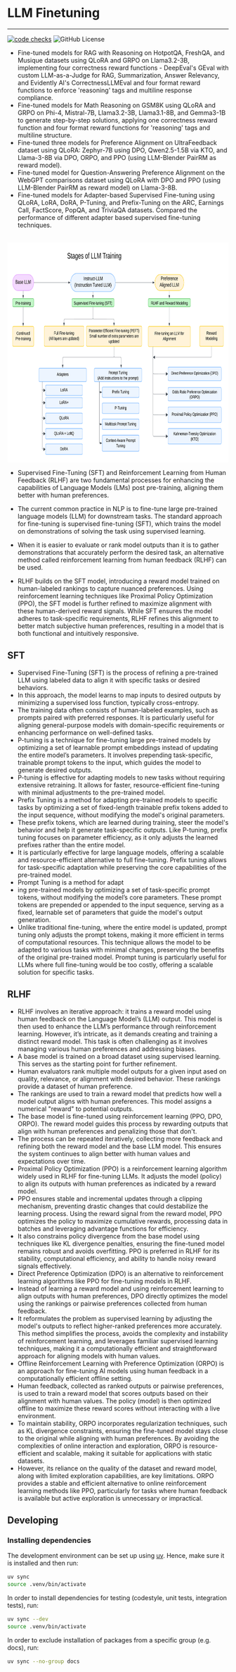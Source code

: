 # LLM Finetuning

----------------------------------------------------------------------------------------

[![code checks](https://github.com/avnlp/llm-finetuning/actions/workflows/code_checks.yml/badge.svg)](https://github.com/avnlp/llm-finetuning/actions/workflows/code_checks.yml)
![GitHub License](https://img.shields.io/github/license/avnlp/llm-finetuning)

- Fine-tuned models for RAG with Reasoning on HotpotQA, FreshQA, and Musique datasets using QLoRA and GRPO on Llama3.2-3B, implementing four correctness reward functions - DeepEval's GEval with custom LLM-as-a-Judge for RAG, Summarization, Answer Relevancy, and Evidently AI's CorrectnessLLMEval and four format reward functions to enforce 'reasoning' tags and multiline response compliance.
- Fine-tuned models for Math Reasoning on GSM8K using QLoRA and GRPO on Phi-4, Mistral-7B, Llama3.2-3B, Llama3.1-8B, and Gemma3-1B to generate step-by-step solutions, applying one correctness reward function and four format reward functions for 'reasoning' tags and multiline structure.
- Fine-tuned three models for Preference Alignment on UltraFeedback dataset using QLoRA: Zephyr-7B using DPO, Qwen2.5-1.5B via KTO, and Llama-3-8B via DPO, ORPO, and PPO (using LLM-Blender PairRM as reward model).
- Fine-tuned model for Question-Answering Preference Alignment on the WebGPT comparisons dataset using QLoRA with DPO and PPO (using LLM-Blender PairRM as reward model) on Llama-3-8B.
- Fine-tuned models for Adapter-based Supervised Fine-tuning using QLoRA, LoRA, DoRA, P-Tuning, and Prefix-Tuning on the ARC, Earnings Call, FactScore, PopQA, and TriviaQA datasets. Compared the performance of different adapter based supervised fine-tuning techniques.

<br>
<img src="plots/llm_training.png" alt="LLM Training" align="middle" height=500>

- Supervised Fine-Tuning (SFT) and Reinforcement Learning from Human Feedback (RLHF) are two fundamental processes for enhancing the capabilities of Language Models (LMs) post pre-training, aligning them better with human preferences.

- The current common practice in NLP is to fine-tune large pre-trained language models (LLM) for downstream tasks. The standard approach for fine-tuning is supervised fine-tuning (SFT), which trains the model on demonstrations of solving the task using supervised learning.
- When it is easier to evaluate or rank model outputs than it is to gather
demonstrations that accurately perform the desired task, an alternative method called reinforcement
learning from human feedback (RLHF)  can be used.
- RLHF builds on the SFT model, introducing a reward model trained on human-labeled rankings to capture nuanced preferences. Using reinforcement learning techniques like Proximal Policy Optimization (PPO), the SFT model is further refined to maximize alignment with these human-derived reward signals. While SFT ensures the model adheres to task-specific requirements, RLHF refines this alignment to better match subjective human preferences, resulting in a model that is both functional and intuitively responsive.

## SFT

- Supervised Fine-Tuning (SFT) is the process of refining a pre-trained LLM using labeled data to align it with specific tasks or desired behaviors.
- In this approach, the model learns to map inputs to desired outputs by minimizing a supervised loss function, typically cross-entropy.
- The training data often consists of human-labeled examples, such as prompts paired with preferred responses. It is particularly useful for aligning general-purpose models with domain-specific requirements or enhancing performance on well-defined tasks.
- P-tuning is a technique for fine-tuning large pre-trained models by optimizing a set of learnable prompt embeddings instead of updating the entire model’s parameters. It involves prepending task-specific, trainable prompt tokens to the input, which guides the model to generate desired outputs.
- P-tuning is effective for adapting models to new tasks without requiring extensive retraining. It allows for faster, resource-efficient fine-tuning with minimal adjustments to the pre-trained model.
- Prefix Tuning is a method for adapting pre-trained models to specific tasks by optimizing a set of fixed-length trainable prefix tokens added to the input sequence, without modifying the model's original parameters.
- These prefix tokens, which are learned during training, steer the model's behavior and help it generate task-specific outputs. Like P-tuning, prefix tuning focuses on parameter efficiency, as it only adjusts the learned prefixes rather than the entire model.
- It is particularly effective for large language models, offering a scalable and resource-efficient alternative to full fine-tuning. Prefix tuning allows for task-specific adaptation while preserving the core capabilities of the pre-trained model.
- Prompt Tuning is a method for adapt
- ing pre-trained models by optimizing a set of task-specific prompt tokens, without modifying the model’s core parameters. These prompt tokens are prepended or appended to the input sequence, serving as a fixed, learnable set of parameters that guide the model's output generation.
- Unlike traditional fine-tuning, where the entire model is updated, prompt tuning only adjusts the prompt tokens, making it more efficient in terms of computational resources. This technique allows the model to be adapted to various tasks with minimal changes, preserving the benefits of the original pre-trained model. Prompt tuning is particularly useful for LLMs where full fine-tuning would be too costly, offering a scalable solution for specific tasks.

## RLHF

- RLHF involves an iterative approach: it trains a reward model using human feedback on the Language Model’s (LLM) output. This model is then used to enhance the LLM’s performance through reinforcement learning. However, it’s intricate, as it demands creating and training a distinct reward model. This task is often challenging as it involves managing various human preferences and addressing biases.
- A base model is trained on a broad dataset using supervised learning. This serves as the starting point for further refinement.
- Human evaluators rank multiple model outputs for a given input ased on quality, relevance, or alignment with desired behavior. These rankings provide a dataset of human preference.
- The rankings are used to train a reward model that predicts how well a model output aligns with human preferences. This model assigns a numerical "reward" to potential outputs.
- The base model is fine-tuned using reinforcement learning (PPO, DPO, ORPO). The reward model guides this process by rewarding outputs that align with human preferences and penalizing those that don't.
- The process can be repeated iteratively, collecting more feedback and refining both the reward model and the base LLM model. This ensures the system continues to align better with human values and expectations over time.
- Proximal Policy Optimization (PPO) is a reinforcement learning algorithm widely used in RLHF for fine-tuning LLMs. It adjusts the model (policy) to align its outputs with human preferences as indicated by a reward model.
- PPO ensures stable and incremental updates through a clipping mechanism, preventing drastic changes that could destabilize the learning process. Using the reward signal from the reward model, PPO optimizes the policy to maximize cumulative rewards, processing data in batches and leveraging advantage functions for efficiency.
- It also constrains policy divergence from the base model using techniques like KL divergence penalties, ensuring the fine-tuned model remains robust and avoids overfitting. PPO is preferred in RLHF for its stability, computational efficiency, and ability to handle noisy reward signals effectively.
- Direct Preference Optimization (DPO) is an alternative to reinforcement learning algorithms like PPO for fine-tuning models in RLHF.
- Instead of learning a reward model and using reinforcement learning to align outputs with human preferences, DPO directly optimizes the model using the rankings or pairwise preferences collected from human feedback.
- It reformulates the problem as supervised learning by adjusting the model's outputs to reflect higher-ranked preferences more accurately. This method simplifies the process, avoids the complexity and instability of reinforcement learning, and leverages familiar supervised learning techniques, making it a computationally efficient and straightforward approach for aligning models with human values.
- Offline Reinforcement Learning with Preference Optimization (ORPO) is an approach for fine-tuning AI models using human feedback in a computationally efficient offline setting.
- Human feedback, collected as ranked outputs or pairwise preferences, is used to train a reward model that scores outputs based on their alignment with human values. The policy (model) is then optimized offline to maximize these reward scores without interacting with a live environment.
- To maintain stability, ORPO incorporates regularization techniques, such as KL divergence constraints, ensuring the fine-tuned model stays close to the original while aligning with human preferences. By avoiding the complexities of online interaction and exploration, ORPO is resource-efficient and scalable, making it suitable for applications with static datasets.
- However, its reliance on the quality of the dataset and reward model, along with limited exploration capabilities, are key limitations. ORPO provides a stable and efficient alternative to online reinforcement learning methods like PPO, particularly for tasks where human feedback is available but active exploration is unnecessary or impractical.

## Developing

### Installing dependencies

The development environment can be set up using
[uv](https://github.com/astral-sh/uv?tab=readme-ov-file#installation). Hence, make sure it is
installed and then run:

```bash
uv sync
source .venv/bin/activate
```

In order to install dependencies for testing (codestyle, unit tests, integration tests),
run:

```bash
uv sync --dev
source .venv/bin/activate
```

In order to exclude installation of packages from a specific group (e.g. docs),
run:

```bash
uv sync --no-group docs
```

